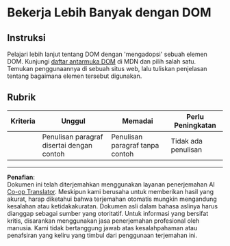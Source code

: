 <!--
CO_OP_TRANSLATOR_METADATA:
{
  "original_hash": "22fb6c3cb570c47f1ac65048393941fa",
  "translation_date": "2025-08-27T23:03:26+00:00",
  "source_file": "3-terrarium/3-intro-to-DOM-and-closures/assignment.md",
  "language_code": "id"
}
-->
# Bekerja Lebih Banyak dengan DOM

## Instruksi

Pelajari lebih lanjut tentang DOM dengan 'mengadopsi' sebuah elemen DOM. Kunjungi [daftar antarmuka DOM](https://developer.mozilla.org/docs/Web/API/Document_Object_Model) di MDN dan pilih salah satu. Temukan penggunaannya di sebuah situs web, lalu tuliskan penjelasan tentang bagaimana elemen tersebut digunakan.

## Rubrik

| Kriteria  | Unggul                                         | Memadai                                          | Perlu Peningkatan       |
| --------- | --------------------------------------------- | ------------------------------------------------ | ----------------------- |
|           | Penulisan paragraf disertai dengan contoh     | Penulisan paragraf tanpa contoh                 | Tidak ada penulisan     |

---

**Penafian**:  
Dokumen ini telah diterjemahkan menggunakan layanan penerjemahan AI [Co-op Translator](https://github.com/Azure/co-op-translator). Meskipun kami berusaha untuk memberikan hasil yang akurat, harap diketahui bahwa terjemahan otomatis mungkin mengandung kesalahan atau ketidakakuratan. Dokumen asli dalam bahasa aslinya harus dianggap sebagai sumber yang otoritatif. Untuk informasi yang bersifat kritis, disarankan menggunakan jasa penerjemahan profesional oleh manusia. Kami tidak bertanggung jawab atas kesalahpahaman atau penafsiran yang keliru yang timbul dari penggunaan terjemahan ini.
